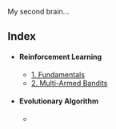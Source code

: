 
My second brain...

## Index
- #### Reinforcement Learning
	- [1. Fundamentals](1_Fundamentals.md)
	- [2. Multi-Armed Bandits](2_Multi-Armed_Bandits.md)
- #### Evolutionary Algorithm
	- 